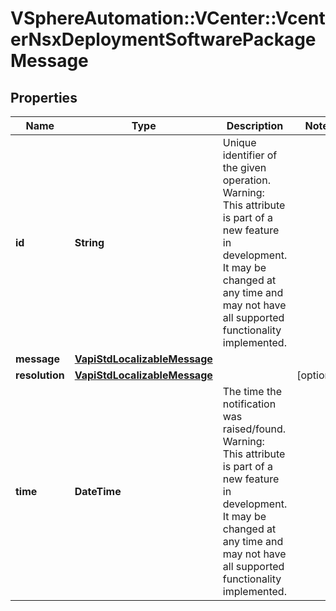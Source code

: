 # VSphereAutomation::VCenter::VcenterNsxDeploymentSoftwarePackageMessage

## Properties
Name | Type | Description | Notes
------------ | ------------- | ------------- | -------------
**id** | **String** | Unique identifier of the given operation. Warning: This attribute is part of a new feature in development. It may be changed at any time and may not have all supported functionality implemented. | 
**message** | [**VapiStdLocalizableMessage**](VapiStdLocalizableMessage.md) |  | 
**resolution** | [**VapiStdLocalizableMessage**](VapiStdLocalizableMessage.md) |  | [optional] 
**time** | **DateTime** | The time the notification was raised/found. Warning: This attribute is part of a new feature in development. It may be changed at any time and may not have all supported functionality implemented. | 



